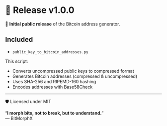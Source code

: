 # 🚀 Release v1.0.0

🎉 **Initial public release** of the Bitcoin address generator.

## Included

- `public_key_to_bitcoin_addresses.py`

This script:
- Converts uncompressed public keys to compressed format
- Generates Bitcoin addresses (compressed & uncompressed)
- Uses SHA-256 and RIPEMD-160 hashing
- Encodes addresses with Base58Check

---

🛡️ Licensed under MIT

“**I morph bits, not to break, but to understand.**”  
— BitMorphX
